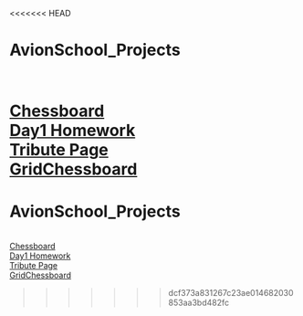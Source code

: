 <<<<<<< HEAD

# AvionSchool_Projects
\
[Chessboard](https://leonram1245.github.io/batch5-activities/Chessboard/)
\
[Day1 Homework](https://leonram1245.github.io/batch5-activities/Day%201/)
\
[Tribute Page](https://leonram1245.github.io/batch5-activities/Tribute%20Page/)
\
[GridChessboard](https://leonram1245.github.io/batch5-activities/Grid_Chessboard/)
=======
# AvionSchool_Projects
\
[Chessboard](https://leonram1245.github.io/Chessboard/)
\
[Day1 Homework](https://leonram1245.github.io/Day%201/)
\
[Tribute Page](https://leonram1245.github.io/Tribute%20Page/)
\
[GridChessboard](https://leonram1245.github.io/Grid_Chessboard/)
>>>>>>> dcf373a831267c23ae014682030853aa3bd482fc
